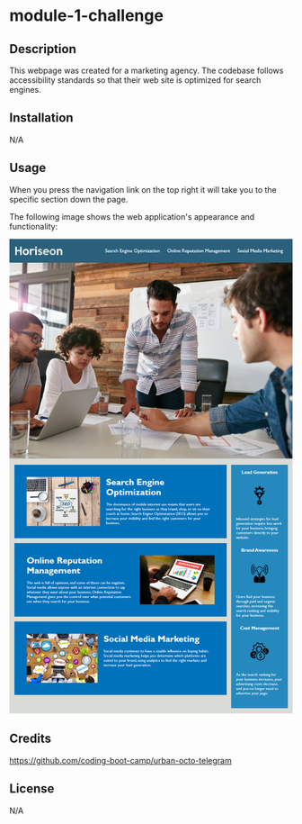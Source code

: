 # module-1-challenge

## Description

This webpage was created for a marketing agency. The codebase follows accessibility standards so that their web site is optimized for search engines.
## Installation

N/A

## Usage

When you press the navigation link on the top right it will take you to the specific section down the page. 

The following image shows the web application's appearance and functionality:

![alt text](/Develop/assets/images/screenshot.png)

## Credits

https://github.com/coding-boot-camp/urban-octo-telegram
## License

N/A
